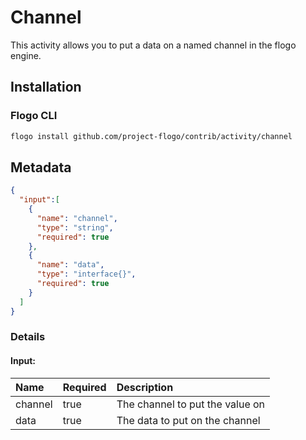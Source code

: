 <!-- 
title: Channel
weight: 4603
-->

# Channel
This activity allows you to put a data on a named channel in the flogo engine.


## Installation
### Flogo CLI
```bash
flogo install github.com/project-flogo/contrib/activity/channel
```

## Metadata
```json
{
  "input":[
    {
      "name": "channel",
      "type": "string",
      "required": true
    },
    {
      "name": "data",
      "type": "interface{}",
      "required": true  
    }
  ]
}
```
### Details
#### Input:
| Name     | Required | Description |
|:------------|:---------|:------------|
| channel    | true     | The channel to put the value on |
| data    | true     | The data to put on the channel |


